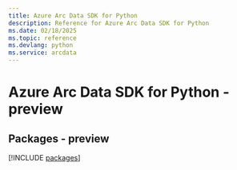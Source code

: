 ```yaml
---
title: Azure Arc Data SDK for Python
description: Reference for Azure Arc Data SDK for Python
ms.date: 02/18/2025
ms.topic: reference
ms.devlang: python
ms.service: arcdata
---
```

# Azure Arc Data SDK for Python - preview
## Packages - preview
[!INCLUDE [packages](arc-data-index.md)]